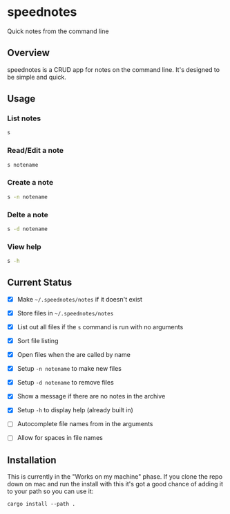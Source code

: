 # speednotes

Quick notes from the command line

## Overview

speednotes is a CRUD app for notes on the 
command line. It's designed to be simple and
quick. 

## Usage

### List notes

```bash
s
```

### Read/Edit a note 


```bash
s notename 
```

### Create a note 


```bash
s -n notename 
```

### Delte a note 


```bash
s -d notename 
```

### View help 

```bash
s -h
```

## Current Status

- [x] Make `~/.speednotes/notes` if it doesn't exist

- [x] Store files in `~/.speednotes/notes`

- [x] List out all files if the `s` command is run with no arguments

- [x] Sort file listing

- [x] Open files when the are called by name

- [x] Setup `-n notename` to make new files

- [x] Setup `-d notename` to remove files

- [x] Show a message if there are no notes in the archive

- [x] Setup `-h` to display help (already built in)

- [ ] Autocomplete file names from in the arguments

- [ ] Allow for spaces in file names


## Installation

This is currently in the "Works on my machine" 
phase. If you clone the repo down on mac and run 
the install with this it's got a good chance of 
adding it to your path so you can use it:


```
cargo install --path .
```

